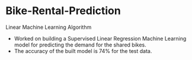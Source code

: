 # Bike-Rental-Prediction
Linear Machine Learning Algorithm

* Worked on building a Supervised Linear Regression Machine Learning model for predicting the demand for the shared bikes.
* The accuracy of the built model is 74% for the test data. 
